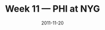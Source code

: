 ---
layout: game
title: Week 11 — PHI at NYG
season: 2011
game_id: 2011_11_PHI_NYG
week: 11
date: 2011-11-20
home_team: NYG
away_team: PHI
final_home: 
final_away: 
pbp_url: /assets/data/pbp/2011/2011_11_PHI_NYG.csv.gz
---